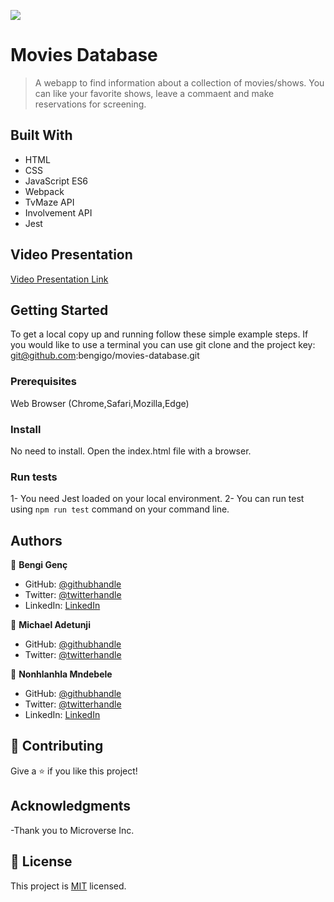 ![](https://img.shields.io/badge/Microverse-blueviolet)

# Movies Database

> A webapp to find information about a collection of movies/shows. You can like your favorite shows, leave a commaent and make reservations for screening.

## Built With

- HTML
- CSS
- JavaScript ES6
- Webpack
- TvMaze API
- Involvement API
- Jest

<!-- ## Live Demo

[Live Demo Link](https://drive.google.com/file/d/1GuBA_O6cSGohCIswKyfx4E8-lEnLcqyX/view?usp=sharing) -->

## Video Presentation

[Video Presentation Link](https://drive.google.com/file/d/1IWFHCrNGp1mMYxpOmYPbc6ErwkF_M2V5/view?usp=sharing)

## Getting Started

To get a local copy up and running follow these simple example steps. If you would like to use a terminal you can use git clone and the project key: git@github.com:bengigo/movies-database.git

### Prerequisites

Web Browser (Chrome,Safari,Mozilla,Edge)

### Install

No need to install. Open the index.html file with a browser.

### Run tests

1- You need Jest loaded on your local environment.
2- You can run test using `npm run test` command on your command line.

## Authors

👤 **Bengi Genç**

- GitHub: [@githubhandle](https://github.com/bengigo)
- Twitter: [@twitterhandle](https://twitter.com/bengi_gb)
- LinkedIn: [LinkedIn](https://www.linkedin.com/in/bengi-g-03b883199/)

👤 **Michael Adetunji**

- GitHub: [@githubhandle](https://github.com/Therealadetunji)
- Twitter: [@twitterhandle](https://twitter.com/madetunji1376)

👤 **Nonhlanhla Mndebele**

- GitHub: [@githubhandle](https://github.com/29td)
- Twitter: [@twitterhandle](https://twitter.com/NonhlanhlaMnde6)
- LinkedIn: [LinkedIn](https://www.linkedin.com/in/nonhlanhla-mndebele-ab7448226/)

## 🤝 Contributing

Give a ⭐️ if you like this project!

## Acknowledgments

-Thank you to Microverse Inc.

## 📝 License

This project is [MIT](./MIT.md) licensed.